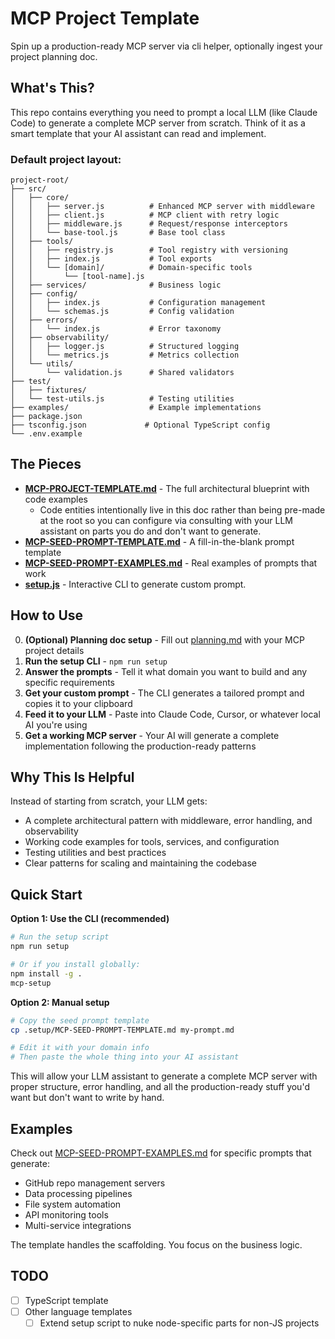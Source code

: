 # MCP Project Template

Spin up a production-ready MCP server via cli helper, optionally ingest your project planning doc.

## What's This?

This repo contains everything you need to prompt a local LLM (like Claude Code) to generate a complete MCP server from scratch. Think of it as a smart template that your AI assistant can read and implement.

### Default project layout:
```
project-root/
├── src/
│   ├── core/
│   │   ├── server.js          # Enhanced MCP server with middleware
│   │   ├── client.js          # MCP client with retry logic
│   │   ├── middleware.js      # Request/response interceptors
│   │   └── base-tool.js       # Base tool class
│   ├── tools/
│   │   ├── registry.js        # Tool registry with versioning
│   │   ├── index.js           # Tool exports
│   │   └── [domain]/          # Domain-specific tools
│   │       └── [tool-name].js
│   ├── services/              # Business logic
│   ├── config/
│   │   ├── index.js           # Configuration management
│   │   └── schemas.js         # Config validation
│   ├── errors/
│   │   └── index.js           # Error taxonomy
│   ├── observability/
│   │   ├── logger.js          # Structured logging
│   │   └── metrics.js         # Metrics collection
│   └── utils/
│       └── validation.js      # Shared validators
├── test/
│   ├── fixtures/
│   └── test-utils.js          # Testing utilities
├── examples/                  # Example implementations
├── package.json
├── tsconfig.json             # Optional TypeScript config
└── .env.example
```

## The Pieces

- **[MCP-PROJECT-TEMPLATE.md](./.setup/MCP-PROJECT-TEMPLATE.md)** - The full architectural blueprint with code examples
  - Code entities intentionally live in this doc rather than being pre-made at the root so you can configure via consulting with your LLM assistant on parts you do and don't want to generate.
- **[MCP-SEED-PROMPT-TEMPLATE.md](./.setup/MCP-SEED-PROMPT-TEMPLATE.md)** - A fill-in-the-blank prompt template
- **[MCP-SEED-PROMPT-EXAMPLES.md](./.setup/MCP-SEED-PROMPT-EXAMPLES.md)** - Real examples of prompts that work
- **[setup.js](.setup/setup.js)** - Interactive CLI to generate custom prompt.

## How to Use

0. **(Optional) Planning doc setup** - Fill out [planning.md](./planning.md) with your MCP project details
1. **Run the setup CLI** - `npm run setup`
2. **Answer the prompts** - Tell it what domain you want to build and any specific requirements
3. **Get your custom prompt** - The CLI generates a tailored prompt and copies it to your clipboard
4. **Feed it to your LLM** - Paste into Claude Code, Cursor, or whatever local AI you're using
5. **Get a working MCP server** - Your AI will generate a complete implementation following the production-ready patterns

## Why This Is Helpful

Instead of starting from scratch, your LLM gets:
- A complete architectural pattern with middleware, error handling, and observability
- Working code examples for tools, services, and configuration
- Testing utilities and best practices
- Clear patterns for scaling and maintaining the codebase

## Quick Start

**Option 1: Use the CLI (recommended)**
```bash
# Run the setup script
npm run setup

# Or if you install globally:
npm install -g .
mcp-setup
```

**Option 2: Manual setup**
```bash
# Copy the seed prompt template
cp .setup/MCP-SEED-PROMPT-TEMPLATE.md my-prompt.md

# Edit it with your domain info
# Then paste the whole thing into your AI assistant
```

This will allow your LLM assistant to generate a complete MCP server with proper structure, error handling, and all the production-ready stuff you'd want but don't want to write by hand.

## Examples

Check out [MCP-SEED-PROMPT-EXAMPLES.md](./.setup/MCP-SEED-PROMPT-EXAMPLES.md) for specific prompts that generate:
- GitHub repo management servers
- Data processing pipelines  
- File system automation
- API monitoring tools
- Multi-service integrations

The template handles the scaffolding. You focus on the business logic.

## TODO
- [ ] TypeScript template
- [ ] Other language templates
  - [ ] Extend setup script to nuke node-specific parts for non-JS projects
